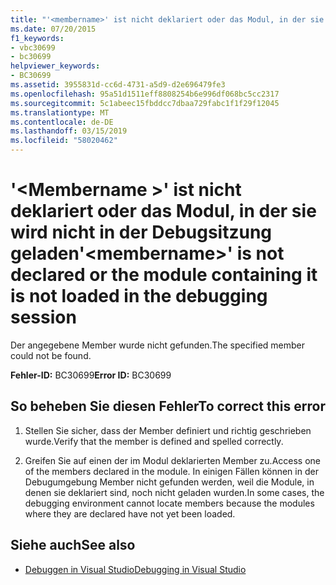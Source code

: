 ```yaml
---
title: "'<membername>' ist nicht deklariert oder das Modul, in der sie wird nicht in der Debugsitzung geladen"
ms.date: 07/20/2015
f1_keywords:
- vbc30699
- bc30699
helpviewer_keywords:
- BC30699
ms.assetid: 3955831d-cc6d-4731-a5d9-d2e696479fe3
ms.openlocfilehash: 95a51d1511eff8808254b6e996df068bc5cc2317
ms.sourcegitcommit: 5c1abeec15fbddcc7dbaa729fabc1f1f29f12045
ms.translationtype: MT
ms.contentlocale: de-DE
ms.lasthandoff: 03/15/2019
ms.locfileid: "58020462"
---
```

# <a name="membername-is-not-declared-or-the-module-containing-it-is-not-loaded-in-the-debugging-session"></a><span data-ttu-id="45918-102">'\<Membername >' ist nicht deklariert oder das Modul, in der sie wird nicht in der Debugsitzung geladen</span><span class="sxs-lookup"><span data-stu-id="45918-102">'\<membername>' is not declared or the module containing it is not loaded in the debugging session</span></span>
<span data-ttu-id="45918-103">Der angegebene Member wurde nicht gefunden.</span><span class="sxs-lookup"><span data-stu-id="45918-103">The specified member could not be found.</span></span>  
  
 <span data-ttu-id="45918-104">**Fehler-ID:** BC30699</span><span class="sxs-lookup"><span data-stu-id="45918-104">**Error ID:** BC30699</span></span>  
  
## <a name="to-correct-this-error"></a><span data-ttu-id="45918-105">So beheben Sie diesen Fehler</span><span class="sxs-lookup"><span data-stu-id="45918-105">To correct this error</span></span>  
  
1.  <span data-ttu-id="45918-106">Stellen Sie sicher, dass der Member definiert und richtig geschrieben wurde.</span><span class="sxs-lookup"><span data-stu-id="45918-106">Verify that the member is defined and spelled correctly.</span></span>  
  
2.  <span data-ttu-id="45918-107">Greifen Sie auf einen der im Modul deklarierten Member zu.</span><span class="sxs-lookup"><span data-stu-id="45918-107">Access one of the members declared in the module.</span></span> <span data-ttu-id="45918-108">In einigen Fällen können in der Debugumgebung Member nicht gefunden werden, weil die Module, in denen sie deklariert sind, noch nicht geladen wurden.</span><span class="sxs-lookup"><span data-stu-id="45918-108">In some cases, the debugging environment cannot locate members because the modules where they are declared have not yet been loaded.</span></span>  
  
## <a name="see-also"></a><span data-ttu-id="45918-109">Siehe auch</span><span class="sxs-lookup"><span data-stu-id="45918-109">See also</span></span>

- [<span data-ttu-id="45918-110">Debuggen in Visual Studio</span><span class="sxs-lookup"><span data-stu-id="45918-110">Debugging in Visual Studio</span></span>](/visualstudio/debugger/debugging-in-visual-studio)
